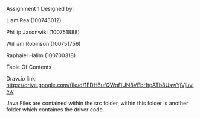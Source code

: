 Assignment 1
Designed by:

Liam Rea (100743012)

Phillip Jasonwiki (100751888)

William Robinson (100751756)

Raphaiel Halim (100700318)

Table Of Contents

Draw.io link: https://drive.google.com/file/d/1EDH6ufQWqf1UN8VEbHtpATb8UswYjVjl/view

Java Files are contained within the src folder, within this folder is another folder which containes the driver code.


